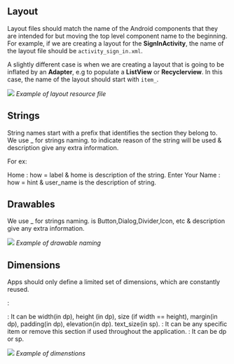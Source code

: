## Layout
Layout files should match the name of the Android components that they are intended for but moving the top level component name to the beginning. For example, if we are creating a layout for the **SignInActivity**, the name of the layout file should be `activity_sign_in.xml`.

A slightly different case is when we are creating a layout that is going to be inflated by an **Adapter**, e.g to populate a **ListView** or **Recyclerview**. In this case, the name of the layout should start with `item_`.

![](https://cdn-images-1.medium.com/max/800/1*E2CNQ6wxVwBS1fBvQzfPzQ.png)
 *Example of layout resource file*
 
## Strings
String names start with a prefix that identifies the section they belong to. We use <HOW>_<DESCRIPTION> for strings naming. <HOW> to indicate reason of the string will be used & description give any extra information.

For ex:

<string name="label_home">Home</string> : how = label & home is description of the string.
<string name="hint_user_name">Enter Your Name</string> : how = hint & user_name is the description of string.

## Drawables
We use <WHAT>_<DESCRIPTION> for strings naming. <WHAT> is Button,Dialog,Divider,Icon, etc & description give any extra information.

![](https://cdn-images-1.medium.com/max/800/1*YrWmzRSvz9BWosoE5Qtykg.png)
 *Example of drawable naming*
 
## Dimensions
Apps should only define a limited set of dimensions, which are constantly reused.

<WHAT>_<WHERE>_<SIZE> :

<WHAT> : It can be width(in dp), height (in dp), size (if width == height), margin(in dp), padding(in dp), elevation(in dp). text_size(in sp).
<WHERE>: It can be any specific item or remove this section if used throughout the application.
<SIZE>: It can be dp or sp.

![](https://cdn-images-1.medium.com/max/800/1*66JEKhu7WqtPMkjegXMmgQ.png)
*Example of dimenstions*

